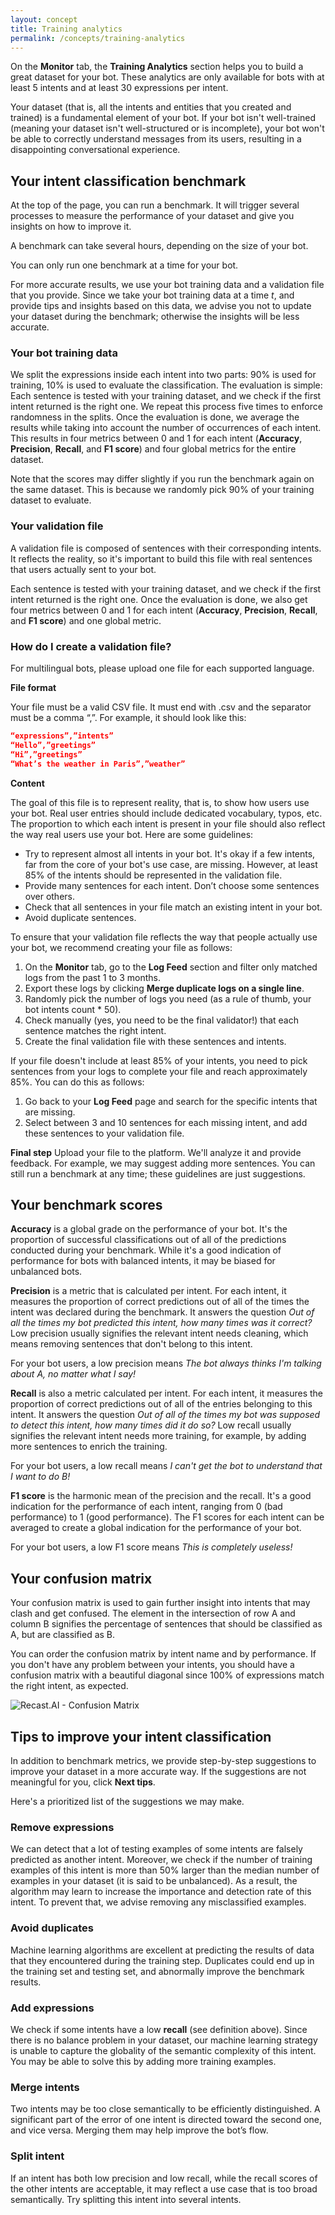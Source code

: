 ```yaml
---
layout: concept
title: Training analytics
permalink: /concepts/training-analytics
---
```


On the **Monitor** tab, the **Training Analytics** section helps you to build a great dataset for your bot. These analytics are only available for bots with at least 5 intents and at least 30 expressions per intent.

Your dataset (that is, all the intents and entities that you created and trained) is a fundamental element of your bot. If your bot isn't well-trained (meaning your dataset isn't well-structured or is incomplete), your bot won't be able to correctly understand messages from its users, resulting in a disappointing conversational experience.

## Your intent classification benchmark

At the top of the page, you can run a benchmark. It will trigger several processes to measure the performance of your dataset and give you insights on how to improve it.

A benchmark can take several hours, depending on the size of your bot.

You can only run one benchmark at a time for your bot.

For more accurate results, we use your bot training data and a validation file that you provide. Since we take your bot training data at a time *t*, and provide tips and insights based on this data, we advise you not to update your dataset during the benchmark; otherwise the insights will be less accurate.


### Your bot training data

We split the expressions inside each intent into two parts: 90% is used for training, 10% is used to evaluate the classification. The evaluation is simple: Each sentence is tested with your training dataset, and we check if the first intent returned is the right one. We repeat this process five times to enforce randomness in the splits. Once the evaluation is done, we average the results while taking into account the number of occurrences of each intent. This results in four metrics between 0 and 1 for each intent (**Accuracy**, **Precision**, **Recall**, and **F1 score**) and four global metrics for the entire dataset.

Note that the scores may differ slightly if you run the benchmark again on the same dataset. This is because we randomly pick 90% of your training dataset to evaluate.

### Your validation file

A validation file is composed of sentences with their corresponding intents. It reflects the reality, so it's important to build this file with real sentences that users actually sent to your bot.

Each sentence is tested with your training dataset, and we check if the first intent returned is the right one. Once the evaluation is done, we also get four metrics between 0 and 1 for each intent (**Accuracy**, **Precision**, **Recall**, and **F1 score**) and one global metric.

### How do I create a validation file?

For multilingual bots, please upload one file for each supported language.

**File format**

Your file must be a valid CSV file. It must end with .csv and the separator must be a comma “,”.
For example, it should look like this:

~~~ json
“expressions”,”intents”
“Hello”,”greetings”
“Hi”,”greetings”
“What’s the weather in Paris”,”weather”
~~~

**Content**

The goal of this file is to represent reality, that is, to show how users use your bot. Real user entries should include dedicated vocabulary, typos, etc. The proportion to which each intent is present in your file should also reflect the way real users use your bot. Here are some guidelines:

* Try to represent almost all intents in your bot. It's okay if a few intents, far from the core of your bot's use case, are missing. However, at least 85% of the intents should be represented in the validation file.
* Provide many sentences for each intent. Don’t choose some sentences over others.
* Check that all sentences in your file match an existing intent in your bot.
* Avoid duplicate sentences.

To ensure that your validation file reflects the way that people actually use your bot, we recommend creating your file as follows:

1) On the **Monitor** tab, go to the **Log Feed** section and filter only matched logs from the past 1 to 3 months.
2) Export these logs by clicking **Merge duplicate logs on a single line**.
3) Randomly pick the number of logs you need (as a rule of thumb, your bot intents count * 50).
4) Check manually (yes, you need to be the final validator!) that each sentence matches the right intent.
5) Create the final validation file with these sentences and intents.

If your file doesn't include at least 85% of your intents, you need to pick sentences from your logs to complete your file and reach approximately 85%. You can do this as follows:

1) Go back to your **Log Feed** page and search for the specific intents that are missing.
2) Select between 3 and 10 sentences for each missing intent, and add these sentences to your validation file.

**Final step**
Upload your file to the platform. We'll analyze it and provide feedback. For example, we may suggest adding more sentences. You can still run a benchmark at any time; these guidelines are just suggestions.

## Your benchmark scores

**Accuracy** is a global grade on the performance of your bot. It's the proportion of successful classifications out of all of the predictions conducted during your benchmark. While it's a good indication of performance for bots with balanced intents, it may be biased for unbalanced bots.

**Precision** is a metric that is calculated per intent. For each intent, it measures the proportion of correct predictions out of all of the times the intent was declared during the benchmark. It answers the question *Out of all the times my bot predicted this intent, how many times was it correct?* Low precision usually signifies the relevant intent needs cleaning, which means removing sentences that don't belong to this intent.

For your bot users, a low precision means *The bot always thinks I'm talking about A, no matter what I say!*

**Recall** is also a metric calculated per intent. For each intent, it measures the proportion of correct predictions out of all of the entries belonging to this intent. It answers the question *Out of all of the times my bot was supposed to detect this intent, how many times did it do so?* Low recall usually signifies the relevant intent needs more training, for example, by adding more sentences to enrich the training. 

For your bot users, a low recall means *I can't get the bot to understand that I want to do B!*

**F1 score** is the harmonic mean of the precision and the recall. It's a good indication for the performance of each intent, ranging from 0 (bad performance) to 1 (good performance). The F1 scores for each intent can be averaged to create a global indication for the performance of your bot.

For your bot users, a low F1 score means *This is completely useless!*


## Your confusion matrix

Your confusion matrix is used to gain further insight into intents that may clash and get confused. The element in the intersection of row A and column B signifies the percentage of sentences that should be classified as A, but are classified as B.

You can order the confusion matrix by intent name and by performance. If you don't have any problem between your intents, you should have a confusion matrix with a beautiful diagonal since 100% of expressions match the right intent, as expected.

![Recast.AI - Confusion Matrix](//cdn.recast.ai/man/monitoring/confusion-matrix.png)


## Tips to improve your intent classification

In addition to benchmark metrics, we provide step-by-step suggestions to improve your dataset in a more accurate way. If the suggestions are not meaningful for you, click **Next tips**.

Here's a prioritized list of the suggestions we may make.

### Remove expressions
We can detect that a lot of testing examples of some intents are falsely predicted as another intent. Moreover, we check if the number of training examples of this intent is more than 50% larger than the median number of examples in your dataset (it is said to be unbalanced). As a result, the algorithm may learn to increase the importance and detection rate of this intent. To prevent that, we advise removing any misclassified examples.

### Avoid duplicates
Machine learning algorithms are excellent at predicting the results of data that they encountered during the training step. Duplicates could end up in the training set and testing set, and abnormally improve the benchmark results. 

### Add expressions
We check if some intents have a low **recall** (see definition above). Since there is no balance problem in your dataset, our machine learning strategy is unable to capture the globality of the semantic complexity of this intent. You may be able to solve this by adding more training examples. 

### Merge intents
Two intents may be too close semantically to be efficiently distinguished. A significant part of the error of one intent is directed toward the second one, and vice versa. Merging them may help improve the bot’s flow.

### Split intent
If an intent has both low precision and low recall, while the recall scores of the other intents are acceptable, it may reflect a use case that is too broad semantically. Try splitting this intent into several intents.



